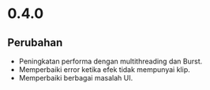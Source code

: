 # 0.4.0

## Perubahan

- Peningkatan performa dengan multithreading dan Burst.
- Memperbaiki error ketika efek tidak mempunyai klip.
- Memperbaiki berbagai masalah UI.
